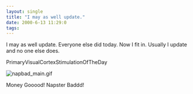```yaml
---
layout: single
title: "I may as well update."
date: 2000-6-13 11:29:0
tags: 
---
```


I may as well update. Everyone else did today. Now I fit in. Usually I update and no one else does.




PrimaryVisualCortexStimulationOfTheDay



![napbad_main.gif][1]






Money Gooood! Napster Baddd!



   [1]: http://1.bp.blogspot.com/-uI8Aty7cCn8/Tn0P7TjS-OI/AAAAAAAAALs/RFCRF9ZCmM8/s1600/napbad_main.gif

